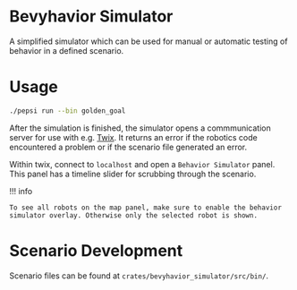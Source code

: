 # Bevyhavior Simulator

A simplified simulator which can be used for manual or automatic testing of behavior in a defined scenario.

# Usage

```sh
./pepsi run --bin golden_goal
```

After the simulation is finished, the simulator opens a commmunication server for use with e.g. [Twix](./twix.md).
It returns an error if the robotics code encountered a problem or if the scenario file generated an error.


Within twix, connect to `localhost` and open a `Behavior Simulator` panel.
This panel has a timeline slider for scrubbing through the scenario.

!!! info

    To see all robots on the map panel, make sure to enable the behavior simulator overlay. Otherwise only the selected robot is shown.

# Scenario Development

Scenario files can be found at `crates/bevyhavior_simulator/src/bin/`.